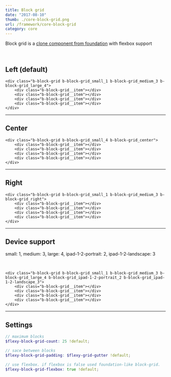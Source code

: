 ```yaml
---
title: Block grid
date: "2017-08-10"
thumb: ./core-block-grid.png
url: /framework/core-block-grid
category: core
---
```


Block grid is a [clone component from foundation](http://foundation.zurb.com/sites/docs/v/5.5.3/components/block_grid.html)
with flexbox support

<br/>

## Left (default)

<div class="b-block-grid b-block-grid_small_1 b-block-grid_medium_3 b-block-grid_large_4">
    <div class="b-block-grid__item">
        <div class="b-helper"></div>
    </div>
    <div class="b-block-grid__item">
        <div class="b-helper"></div>
    </div>
    <div class="b-block-grid__item">
        <div class="b-helper"></div>
    </div>
    <div class="b-block-grid__item">
        <div class="b-helper"></div>
    </div>
    <div class="b-block-grid__item">
        <div class="b-helper"></div>
    </div>
    <div class="b-block-grid__item">
        <div class="b-helper"></div>
    </div>
    <div class="b-block-grid__item">
        <div class="b-helper"></div>
    </div>
    <div class="b-block-grid__item">
        <div class="b-helper"></div>
    </div>
</div>

```html{1}
<div class="b-block-grid b-block-grid_small_1 b-block-grid_medium_3 b-block-grid_large_4">
    <div class="b-block-grid__item"></div>
    <div class="b-block-grid__item"></div>
    <div class="b-block-grid__item"></div>
    <div class="b-block-grid__item"></div>
</div>
```

---

## Center

<div class="b-block-grid b-block-grid_small_4 b-block-grid_center">
    <div class="b-block-grid__item">
        <div class="b-helper"></div>
    </div>
    <div class="b-block-grid__item">
        <div class="b-helper"></div>
    </div>
    <div class="b-block-grid__item">
        <div class="b-helper"></div>
    </div>
    <div class="b-block-grid__item">
        <div class="b-helper"></div>
    </div>
    <div class="b-block-grid__item">
        <div class="b-helper"></div>
    </div>
    <div class="b-block-grid__item">
        <div class="b-helper"></div>
    </div>
</div>

```html{1}
<div class="b-block-grid b-block-grid_small_4 b-block-grid_center">
    <div class="b-block-grid__item"></div>
    <div class="b-block-grid__item"></div>
    <div class="b-block-grid__item"></div>
    <div class="b-block-grid__item"></div>
</div>
```

---

## Right

<div class="b-block-grid b-block-grid_small_4 b-block-grid_right">
    <div class="b-block-grid__item">
        <div class="b-helper"></div>
    </div>
    <div class="b-block-grid__item">
        <div class="b-helper"></div>
    </div>
    <div class="b-block-grid__item">
        <div class="b-helper"></div>
    </div>
    <div class="b-block-grid__item">
        <div class="b-helper"></div>
    </div>
    <div class="b-block-grid__item">
        <div class="b-helper"></div>
    </div>
    <div class="b-block-grid__item">
        <div class="b-helper"></div>
    </div>
</div>

```html{1}
<div class="b-block-grid b-block-grid_small_1 b-block-grid_medium_3 b-block-grid_right">
    <div class="b-block-grid__item"></div>
    <div class="b-block-grid__item"></div>
    <div class="b-block-grid__item"></div>
    <div class="b-block-grid__item"></div>
</div>
```

---

## Device support

small: 1, medium: 3, large: 4, ipad-1-2-portrait: 2, ipad-1-2-landscape: 3

<br/>
<div class="b-block-grid b-block-grid_small_1 b-block-grid_medium_3 b-block-grid_large_4 b-block-grid_ipad-1-2-portrait_2 b-block-grid_ipad-1-2-landscape_3">
    <div class="b-block-grid__item">
        <div class="b-helper"></div>
    </div>
    <div class="b-block-grid__item">
        <div class="b-helper"></div>
    </div>
    <div class="b-block-grid__item">
        <div class="b-helper"></div>
    </div>
    <div class="b-block-grid__item">
        <div class="b-helper"></div>
    </div>
    <div class="b-block-grid__item">
        <div class="b-helper"></div>
    </div>
    <div class="b-block-grid__item">
        <div class="b-helper"></div>
    </div>
    <div class="b-block-grid__item">
        <div class="b-helper"></div>
    </div>
    <div class="b-block-grid__item">
        <div class="b-helper"></div>
    </div>
</div>

```html{1}
<div class="b-block-grid b-block-grid_small_1 b-block-grid_medium_3 b-block-grid_large_4 b-block-grid_ipad-1-2-portrait_2 b-block-grid_ipad-1-2-landscape_3">
    <div class="b-block-grid__item"></div>
    <div class="b-block-grid__item"></div>
    <div class="b-block-grid__item"></div>
    <div class="b-block-grid__item"></div>
</div>
```

---

## Settings

```scss
// maximum blocks
$flexy-block-grid-count: 25 !default;

// sace between blocks
$flexy-block-grid-padding: $flexy-grid-gutter !default;

// use flexbox. if flexbox is false used foundation-like block-grid.
$flexy-block-grid-flexbox: true !default;
```
